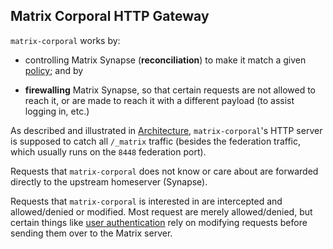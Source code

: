 ## Matrix Corporal HTTP Gateway

`matrix-corporal` works by:

- controlling Matrix Synapse (**reconciliation**) to make it match a given [policy](policy.md); and by

- **firewalling** Matrix Synapse, so that certain requests are not allowed to reach it, or are made to reach it with a different payload (to assist logging in, etc.)

As described and illustrated in [Architecture](architecture.md), `matrix-corporal`'s HTTP server is supposed to catch all `/_matrix` traffic (besides the federation traffic, which usually runs on the `8448` federation port).

Requests that `matrix-corporal` does not know or care about are forwarded directly to the upstream homeserver (Synapse).

Requests that `matrix-corporal` is interested in are intercepted and allowed/denied or modified.
Most request are merely allowed/denied, but certain things like [user authentication](user-authentication.md) rely on modifying requests before sending them over to the Matrix server.
